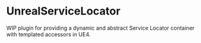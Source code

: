 # UnrealServiceLocator

WIP plugin for providing a dynamic and abstract Service Locator container with templated accessors in UE4.

